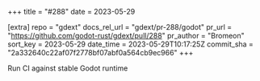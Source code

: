 +++
title = "#288"
date = 2023-05-29

[extra]
repo = "gdext"
docs_rel_url = "gdext/pr-288/godot"
pr_url = "https://github.com/godot-rust/gdext/pull/288"
pr_author = "Bromeon"
sort_key = 2023-05-29
date_time = 2023-05-29T10:17:25Z
commit_sha = "2a332640c22af07f2778bf07abf0a564cb9ec966"
+++

Run CI against stable Godot runtime
